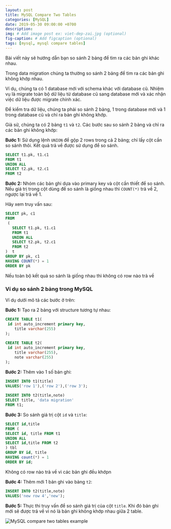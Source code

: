 ```yaml
---
layout: post
title: MySQL Compare Two Tables
categories: [MySQL]
date: 2019-05-30 09:00:00 +0700
description: 
img: # Add image post ex: viet-dep-zai.jpg (optional)
fig-caption: # Add figcaption (optional)
tags: [mysql, mysql compare tables]
---
```


Bài viết này sẽ hướng dẫn bạn so sánh 2 bảng để tìm ra các bản ghi khác nhau.

Trong data migration chúng ta thường so sánh 2 bảng để tìm ra các bản ghi không khớp nhau.

Ví dụ, chúng ta có 1 database mới với schema khác với database cũ. Nhiệm vụ là migrate toàn bộ dữ liệu từ database cũ sang database mới và xác nhận việc dữ liệu được migrate chính xác.

Để kiểm tra dữ liệu, chúng ta phải so sánh 2 bảng, 1 trong database mới và 1 trong database cũ và chỉ ra bản ghi không khớp.

Giả sử, chúng ta có 2 bảng `t1` và `t2`. Các bước sau so sánh 2 bảng và chỉ ra các bản ghi không khớp:

**Bước 1:** Sử dụng lệnh `UNION` để gộp 2 rows trong cả 2 bảng; chỉ lấy cột cần so sánh thôi. Kết quả trả về được sử dụng để so sánh.

```sql
SELECT t1.pk, t1.c1
FROM t1
UNION ALL
SELECT t2.pk, t2.c1
FROM t2
```

**Bước 2:** Nhóm các bản ghi dựa vào primary key và cột cần thiết để so sánh. Nếu giá trị trong cột dùng để so sánh là giống nhau thì `COUNT(*)` trả về 2, ngược lại trả về 1.

Hãy xem truy vấn sau:

```sql
SELECT pk, c1
FROM
 (
   SELECT t1.pk, t1.c1
   FROM t1
   UNION ALL
   SELECT t2.pk, t2.c1
   FROM t2
)  t
GROUP BY pk, c1
HAVING COUNT(*) = 1
ORDER BY pk
```

Nếu toàn bộ kết quả so sánh là giống nhau thì không có row nào trả về

### Ví dụ so sánh 2 bảng trong MySQL

Ví dụ dưới mô tả các bước ở trên:

**Bước 1:** Tạo ra 2 bảng với structure tương tự nhau:

```sql
CREATE TABLE t1(
 id int auto_increment primary key,
    title varchar(255) 
);
 
CREATE TABLE t2(
 id int auto_increment primary key,
    title varchar(255),
    note varchar(255)
);
```

**Bước 2:** Thêm vào 1 số bản ghi:

```sql
INSERT INTO t1(title)
VALUES('row 1'),('row 2'),('row 3');
 
INSERT INTO t2(title,note)
SELECT title, 'data migration'
FROM t1;
```

**Bước 3:** So sánh giá trị cột `id` và `title`:

```sql
SELECT id,title
FROM (
SELECT id, title FROM t1
UNION ALL
SELECT id,title FROM t2
) tbl
GROUP BY id, title
HAVING count(*) = 1
ORDER BY id;
```

Không có row nào trả về vì các bản ghi đều khớpn

**Bước 4:** Thêm mới 1 bản ghi vào bảng `t2`:

```sql
INSERT INTO t2(title,note)
VALUES('new row 4','new');
```

**Bước 5:** Thực thi truy vấn để so sánh giá trị của cột `title`. Khi đó bản ghi mới sẽ được trả về vì nó là bản ghi không khớp nhau giữa 2 table.

![MySQL compare two tables example](/wp-content/uploads/2019/05/compare-two-tables-example.png)

